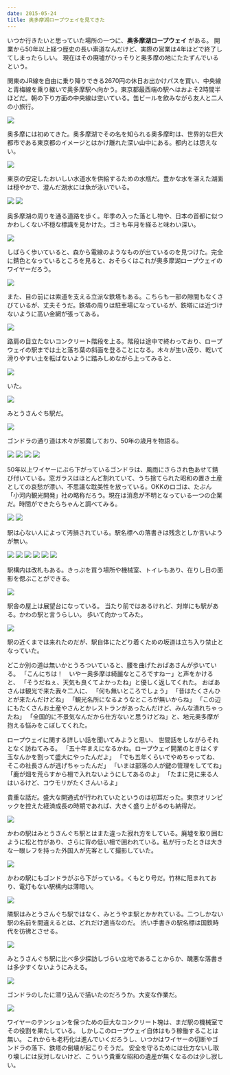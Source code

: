 ```yaml
---
date: 2015-05-24
title: 奥多摩湖ロープウェイを見てきた
---
```



いつか行きたいと思っていた場所の一つに、**奥多摩湖ロープウェイ** がある。
開業から50年以上経つ歴史の長い索道なんだけど、実際の営業は4年ほどで終了してしまったらしい。
現在はその廃墟がひっそりと奥多摩の地にたたずんでいるという。

関東のJR線を自由に乗り降りできる2670円の休日お出かけパスを買い、中央線と青梅線を乗り継いで奥多摩駅へ向かう。東京都最西端の駅へはおよそ2時間半ほどだ。朝の下り方面の中央線は空いている。缶ビールを飲みながら友人と二人の小旅行。

![](https://photos.smugmug.com/photos/i-jPQwtTk/0/c115c1ac/X2/i-jPQwtTk-X2.jpg)

奥多摩には初めてきた。奥多摩湖でその名を知られる奥多摩町は、世界的な巨大都市である東京都のイメージとはかけ離れた深い山中にある。都内とは思えない。

![](https://photos.smugmug.com/photos/i-WQwdW5S/0/34b5ced4/X2/i-WQwdW5S-X2.jpg)

東京の安定したおいしい水道水を供給するための水瓶だ。豊かな水を湛えた湖面は穏やかで、澄んだ湖水には魚が泳いでいる。

![](https://photos.smugmug.com/photos/i-22q2cbZ/0/42492023/X2/i-22q2cbZ-X2.jpg)
![](https://photos.smugmug.com/photos/i-B646nQ5/0/5ab976d9/X2/i-B646nQ5-X2.jpg)

奥多摩湖の周りを通る道路を歩く。年季の入った落とし物や、日本の首都に似つかわしくない不穏な標識を見かけた。ゴミも年月を経ると味わい深い。

![](https://photos.smugmug.com/photos/i-pvKP6Qm/0/b4bd387a/X2/i-pvKP6Qm-X2.jpg)

しばらく歩いていると、森から電線のようなものが出ているのを見つけた。完全に錆色となっているところを見ると、おそらくはこれが奥多摩湖ロープウェイのワイヤーだろう。

![](https://photos.smugmug.com/photos/i-qCsR7Np/0/b224d17a/X2/i-qCsR7Np-X2.jpg)

また、目の前には索道を支える立派な鉄塔もある。こちらも一部の隙間もなくさびているが、丈夫そうだ。鉄塔の周りは駐車場になっているが、鉄塔には近づけないように高い金網が張ってある。

![](https://photos.smugmug.com/photos/i-N9z49Mx/0/2f4cf9f1/X2/i-N9z49Mx-X2.jpg)

路肩の目立たないコンクリート階段を上る。階段は途中で終わっており、ロープウェイの駅までは土と落ち葉の斜面を登ることになる。木々が生い茂り、乾いて滑りやすい土を転ばないように踏みしめながら上ってみると、

![](https://photos.smugmug.com/photos/i-zSSrDsV/0/d3da302b/X2/i-zSSrDsV-X2.jpg)

いた。

![](https://photos.smugmug.com/photos/i-k2hWn3s/0/0470c0b8/X2/i-k2hWn3s-X2.jpg)

みとうさんぐち駅だ。

![](https://photos.smugmug.com/photos/i-Hgs95dV/0/134aa697/X2/i-Hgs95dV-X2.jpg)

ゴンドラの通り道は木々が邪魔しており、50年の歳月を物語る。

![](https://photos.smugmug.com/photos/i-M8JvQTC/0/c5c1a316/X2/i-M8JvQTC-X2.jpg)
![](https://photos.smugmug.com/photos/i-fbnHr5b/0/f12bee32/X2/i-fbnHr5b-X2.jpg)
![](https://photos.smugmug.com/photos/i-VbfSFrC/0/4e6280ec/X2/i-VbfSFrC-X2.jpg)
![](https://photos.smugmug.com/photos/i-wQmLVjH/0/c8049fad/X2/i-wQmLVjH-X2.jpg)

50年以上ワイヤーにぶら下がっているゴンドラは、風雨にさらされ色あせて錆び付いている。窓ガラスはほとんど割れていて、うち捨てられた昭和の置き土産としての哀愁が漂い、不思議な耽美性を放っている。OKKのロゴは、たぶん「小河内観光開発」社の略称だろう。現在は消息が不明となっている一つの企業だ。時間ができたらちゃんと調べてみる。

![](https://photos.smugmug.com/photos/i-JRjPFzs/0/8b7436a6/X2/i-JRjPFzs-X2.jpg)
![](https://photos.smugmug.com/photos/i-vPLqfdd/0/396275af/X2/i-vPLqfdd-X2.jpg)

駅は心ない人によって汚損されている。駅名標への落書きは残念としか言いようが無い。

![](https://photos.smugmug.com/photos/i-7RwhfRk/0/5ec5cbee/X2/i-7RwhfRk-X2.jpg)
![](https://photos.smugmug.com/photos/i-m6pmDMB/0/5078108e/X2/i-m6pmDMB-X2.jpg)
![](https://photos.smugmug.com/photos/i-FnQ9DC7/0/e0ccaccf/X2/i-FnQ9DC7-X2.jpg)
![](https://photos.smugmug.com/photos/i-Zbr7gWx/0/8de0fb1d/X2/i-Zbr7gWx-X2.jpg)
![](https://photos.smugmug.com/photos/i-pSHk4vr/0/a9fe8fae/X2/i-pSHk4vr-X2.jpg)
![](https://photos.smugmug.com/photos/i-33XT8Pc/0/9b0097b8/X2/i-33XT8Pc-X2.jpg)

駅構内は改札もある。きっぷを買う場所や機械室、トイレもあり、在りし日の面影を偲ぶことができる。

![](https://photos.smugmug.com/photos/i-SvDQLb8/0/031ff9eb/X2/i-SvDQLb8-X2.jpg)

駅舎の屋上は展望台になっている。
当たり前ではあるけれど、対岸にも駅がある。かわの駅と言うらしい。
歩いて向かってみた。

![](https://photos.smugmug.com/photos/i-FDPc5pZ/0/14de5eda/X2/i-FDPc5pZ-X2.jpg)

駅の近くまでは来れたのだが、駅自体にたどり着くための坂道は立ち入り禁止となっていた。

どこか別の道は無いかとうろついていると、腰を曲げたおばあさんが歩いている。
「こんにちは！　いやー奥多摩は綺麗なところですねー」と声をかけると、
「そうだねぇ、天気も良くてよかったね」と優しく返してくれた。
おばあさんは観光で来た我々二人に、
「何も無いところでしょう」
「昔はたくさんひとが来たんだけどね」
「観光名所になるようなところが無いからね」
「この辺にもたくさんお土産やさんとかレストランがあったんだけど、みんな潰れちゃったね」
「全国的に不景気なんだから仕方ないと思うけどね」と、地元奥多摩が抱える悩みをこぼしてくれた。

ロープウェイに関する詳しい話を聞いてみようと思い、
世間話をしながらそれとなく訪ねてみる。
「五十年まえになるかね。ロープウェイ開業のときはくす玉なんかを割って盛大にやったんだよ」 「でも五年くらいでやめちゃってね、そこの社長さんが逃げちゃったんだ」 「いまは部落の人が鍵の管理をしててね」「鹿が畑を荒らすから柵で入れないようにしてあるのよ」 「たまに見に来る人はいるけど、コウモリがたくさんいるよ」

貴重な話だ。盛大な開通式が行われていたというのは初耳だった。東京オリンピックを控えた経済成長の時期であれば、大きく盛り上がるのも納得だ。

![](https://photos.smugmug.com/photos/i-zdWsvk7/0/a2579090/X2/i-zdWsvk7-X2.jpg)

かわの駅はみとうさんぐち駅とはまた違った寂れ方をしている。廃墟を取り囲むように松と竹があり、さらに背の低い柵で囲われている。私が行ったときは大きな一眼レフを持った外国人が先客として撮影していた。

![](https://photos.smugmug.com/photos/i-CXb46Vb/0/92706d8e/X2/i-CXb46Vb-X2.jpg)

かわの駅にもゴンドラがぶら下がっている。くもとり号だ。竹林に阻まれており、電灯もない駅構内は薄暗い。

![](https://photos.smugmug.com/photos/i-CFcrR93/0/648f0318/X2/i-CFcrR93-X2.jpg)

隣駅はみとうさんぐち駅ではなく、みとうやま駅とかかれている。二つしかない駅の名前を間違えるとは、どれだけ適当なのだ。
渋い手書きの駅名標は国鉄時代を彷彿とさせる。

![](https://photos.smugmug.com/photos/i-g7ZxRZk/0/9b7ca51b/X2/i-g7ZxRZk-X2.jpg)

みとうさんぐち駅に比べ多少探訪しづらい立地であることからか、醜悪な落書きは多少すくないようにみえる。

![](https://photos.smugmug.com/photos/i-ZZgqVpN/0/540402a0/X2/i-ZZgqVpN-X2.jpg)

ゴンドラのしたに潜り込んで描いたのだろうか。大変な作業だ。

![](https://photos.smugmug.com/photos/i-ksPHZDG/0/5e33e373/X2/i-ksPHZDG-X2.jpg)

ワイヤーのテンションを保つための巨大なコンクリート塊は、まだ駅の機械室でその役割を果たしている。
しかしこのロープウェイ自体はもう稼働することは無い。
これからも老朽化は進んでいくだろうし、いつかはワイヤーの切断やゴンドラの落下、鉄塔の倒壊が起こりそうだ。
安全を守るためには仕方ないし取り壊しには反対しないけど、こういう貴重な昭和の遺産が無くなるのは少し寂しい。
